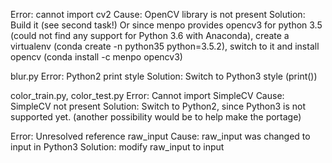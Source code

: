 Error: cannot import cv2
Cause: OpenCV library is not present
Solution: Build it (see second task!)
Or since menpo provides opencv3 for python 3.5 (could not find any support for Python 3.6 with Anaconda), create
a virtualenv (conda create -n python35 python=3.5.2), switch to it and install opencv (conda install -c menpo opencv3)

blur.py
Error: Python2 print style
Solution: Switch to Python3 style (print())

color_train.py, color_test.py
Error: Cannot import SimpleCV
Cause: SimpleCV not present
Solution: Switch to Python2, since Python3 is not supported yet. (another possibility would be to help make the portage)

Error: Unresolved reference raw_input
Cause: raw_input was changed to input in Python3
Solution: modify raw_input to input